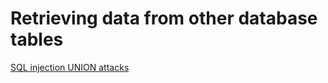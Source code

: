 # Retrieving data from other database tables

[SQL injection UNION attacks](SQL%20injection%20UNION%20attacks%20bca3552df33f4072b1ee1aaaf77e761c.md)